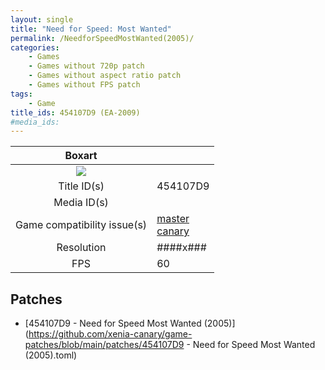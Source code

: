 ```yaml
---
layout: single
title: "Need for Speed: Most Wanted"
permalink: /NeedforSpeedMostWanted(2005)/
categories:
    - Games
    - Games without 720p patch
    - Games without aspect ratio patch
    - Games without FPS patch
tags:
    - Game
title_ids: 454107D9 (EA-2009)
#media_ids:
---
```


| Boxart                      |                                                                            |
| :----:                      | :-                                                                         |
| ![](https://download-ssl.xbox.com/content/images/66acd000-77fe-1000-9115-d802454107d9/1033/boxartlg.jpg) |
| Title ID(s)                 | 454107D9                                                                   |
| Media ID(s)                 |                                                                    |
| Game compatibility issue(s) | [master](https://github.com/xenia-project/game-compatibility/issues/)<br>[canary](https://github.com/xenia-canary/game-compatibility/issues/) |
| Resolution                  | ####x###                                                                   |
| FPS                         | 60                                                                         |

## Patches
* [454107D9 - Need for Speed Most Wanted (2005)](https://github.com/xenia-canary/game-patches/blob/main/patches/454107D9 - Need for Speed Most Wanted (2005).toml)

<!--This page was generated by a script. You can remove this comment once the page is verified to be free of mistakes.-->
